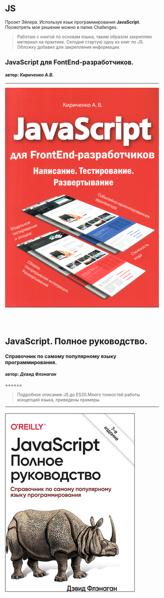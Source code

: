 JS
======

Проэкт Эйлера. Используя язык программирования **JavaScript**. Посмотреть мое ришение можно в папке Challenges.
 >Работаю с книгой по основам языка, таким образом закрепляю метериал на практике.
 Сегодня стартую одну из книг по JS. Обложку добавил для закрепления информации.
 
 ## JavaScript для FontEnd-разработчиков.
 #### автор: *Кириченко А.В.* 

 -------------------
 <img src='./img/JS-FrontEnd.png' >
<br>
<br>
<br>
<br>

  # JavaScript. Полное руководство.
  ### Справочник по самому популярному языку программирования.
   #### автор: *Девид Флэнаган*
======

 >Подробное описание JS до ES20.Много тонкостей работы концепций языка, приведены примеры.

 -------------------
 <img src='./img/JS-Flenagan-7th.jpg' >

